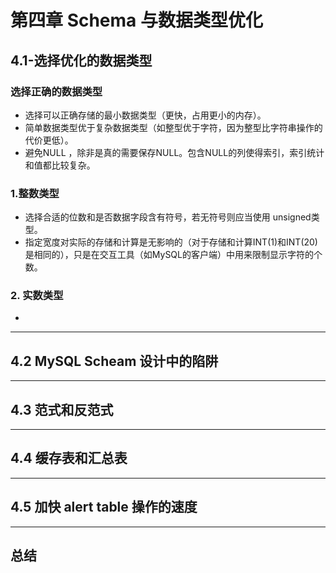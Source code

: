 # 第四章 Schema 与数据类型优化
## 4.1-选择优化的数据类型
### 选择正确的数据类型
* 选择可以正确存储的最小数据类型（更快，占用更小的内存）。
* 简单数据类型优于复杂数据类型（如整型优于字符，因为整型比字符串操作的代价更低）。
* 避免NULL ，除非是真的需要保存NULL。包含NULL的列使得索引，索引统计和值都比较复杂。

### 1.整数类型
* 选择合适的位数和是否数据字段含有符号，若无符号则应当使用 unsigned类型。
* 指定宽度对实际的存储和计算是无影响的（对于存储和计算INT(1)和INT(20)是相同的），只是在交互工具（如MySQL的客户端）中用来限制显示字符的个数。

### 2. 实数类型
* 


---
## 4.2 MySQL Scheam 设计中的陷阱
---
## 4.3 范式和反范式
---
## 4.4 缓存表和汇总表
---
## 4.5 加快 alert table 操作的速度
---
## 总结
